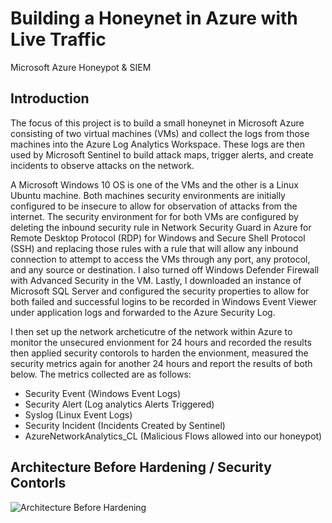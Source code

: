 # Building a Honeynet in Azure with Live Traffic
Microsoft Azure Honeypot &amp; SIEM

## Introduction

The focus of this project is to build a small honeynet in Microsoft Azure consisting of two virtual machines (VMs) and collect the logs from those machines into the Azure Log Analytics Workspace.  These logs are then used by Microsoft Sentinel to build attack maps, trigger alerts, and create incidents to observe attacks on the network.  

A Microsoft Windows 10 OS is one of the VMs and the other is a Linux Ubuntu machine. Both machines security environments are initially configured to be insecure to allow for observation of attacks from the internet. The security environment for for both VMs are configured by deleting the inbound security rule in Network Security Guard in Azure for Remote Desktop Protocol (RDP) for Windows and Secure Shell Protocol (SSH) and replacing those rules with a rule that will allow any inbound connection to attempt to access the VMs through any port, any protocol, and any source or destination.  I also turned off Windows Defender Firewall with Advanced Security in the VM.  Lastly, I downloaded an instance of Microsoft SQL Server and configured the security properties to allow for both failed and successful logins to be recorded in Windows Event Viewer under application logs and forwarded to the Azure Security Log.

I then set up the network archeticutre of the network within Azure to monitor the unsecured envionment for 24 hours and recorded the results then applied security contorols to harden the envionment, measured the security metrics again for another 24 hours and report the results of both below. The metrics collected are as follows:

- Security Event (Windows Event Logs)
- Security Alert (Log analytics Alerts Triggered)
- Syslog (Linux Event Logs)
- Security Incident (Incidents Created by Sentinel)
- AzureNetworkAnalytics_CL (Malicious Flows allowed into our honeypot)

## Architecture Before Hardening / Security Contorls

![Architecture Before Hardening](https://drive.google.com/uc?export=view&id=15ZwDLtrCle36rnuFf486mZ8VHRH2yLwi)
